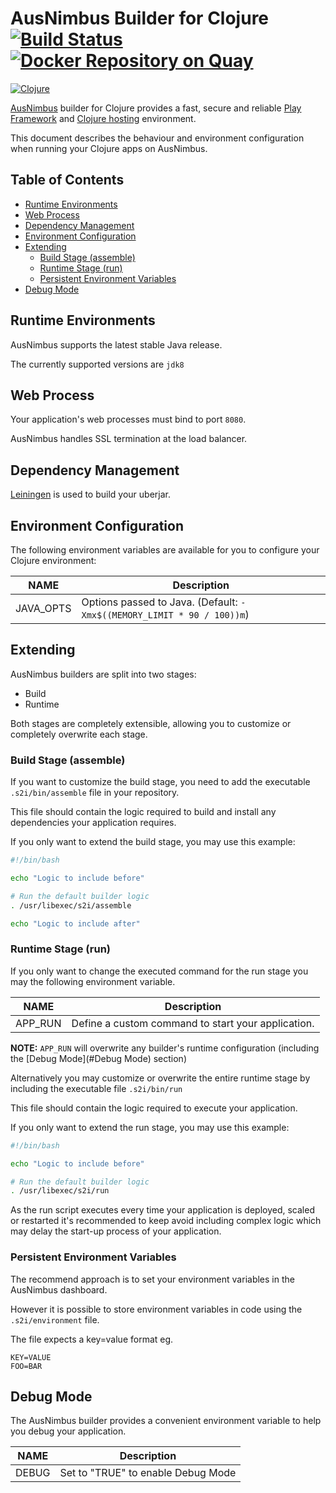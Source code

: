 # AusNimbus Builder for Clojure [![Build Status](https://travis-ci.org/ausnimbus/s2i-clojure.svg?branch=master)](https://travis-ci.org/ausnimbus/s2i-clojure) [![Docker Repository on Quay](https://quay.io/repository/ausnimbus/s2i-clojure/status "Docker Repository on Quay")](https://quay.io/repository/ausnimbus/s2i-clojure)

[![Clojure](https://user-images.githubusercontent.com/2239920/27289084-09d5b78e-554c-11e7-853b-719361559a6e.jpg)](https://www.ausnimbus.com.au/)

[AusNimbus](https://www.ausnimbus.com.au/) builder for Clojure provides a fast, secure and reliable [Play Framework](https://www.ausnimbus.com.au/apps/play-framework-hosting/) and [Clojure hosting](https://www.ausnimbus.com.au/languages/java-hosting/) environment.

This document describes the behaviour and environment configuration when running your Clojure apps on AusNimbus.

## Table of Contents

- [Runtime Environments](#runtime-environments)
- [Web Process](#web-process)
- [Dependency Management](#dependency-management)
- [Environment Configuration](#environment-configuration)
- [Extending](#extending)
  - [Build Stage (assemble)](#build-stage-assemble)
  - [Runtime Stage (run)](#runtime-stage-run)
  - [Persistent Environment Variables](#persistent-environment-variables)
- [Debug Mode](#debug-mode)

## Runtime Environments

AusNimbus supports the latest stable Java release.

The currently supported versions are `jdk8`

## Web Process

Your application's web processes must bind to port `8080`.

AusNimbus handles SSL termination at the load balancer.

## Dependency Management

[Leiningen](https://leiningen.org/) is used to build your uberjar.

## Environment Configuration

The following environment variables are available for you to configure your Clojure environment:

NAME        | Description
------------|-------------
JAVA_OPTS   | Options passed to Java. (Default: `-Xmx$((MEMORY_LIMIT * 90 / 100))m`)

## Extending

AusNimbus builders are split into two stages:

- Build
- Runtime

Both stages are completely extensible, allowing you to customize or completely overwrite each stage.

### Build Stage (assemble)

If you want to customize the build stage, you need to add the executable `.s2i/bin/assemble` file in your repository.

This file should contain the logic required to build and install any dependencies your application requires.

If you only want to extend the build stage, you may use this example:

```sh
#!/bin/bash

echo "Logic to include before"

# Run the default builder logic
. /usr/libexec/s2i/assemble

echo "Logic to include after"
```

### Runtime Stage (run)

If you only want to change the executed command for the run stage you may the following environment variable.

NAME        | Description
------------|-------------
APP_RUN     | Define a custom command to start your application.

**NOTE:** `APP_RUN` will overwrite any builder's runtime configuration (including the [Debug Mode](#Debug Mode) section)

Alternatively you may customize or overwrite the entire runtime stage by including the executable file `.s2i/bin/run`

This file should contain the logic required to execute your application.

If you only want to extend the run stage, you may use this example:

```sh
#!/bin/bash

echo "Logic to include before"

# Run the default builder logic
. /usr/libexec/s2i/run
```

As the run script executes every time your application is deployed, scaled or restarted it's recommended to keep avoid including complex logic which may delay the start-up process of your application.

### Persistent Environment Variables

The recommend approach is to set your environment variables in the AusNimbus dashboard.

However it is possible to store environment variables in code using the `.s2i/environment` file.

The file expects a key=value format eg.

```
KEY=VALUE
FOO=BAR
```

## Debug Mode

The AusNimbus builder provides a convenient environment variable to help you debug your application.

NAME        | Description
------------|-------------
DEBUG       | Set to "TRUE" to enable Debug Mode
